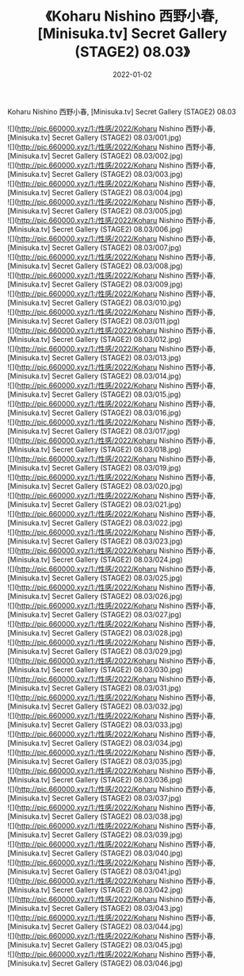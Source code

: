 ﻿---
layout: post
title:  《Koharu Nishino 西野小春, [Minisuka.tv] Secret Gallery (STAGE2) 08.03》
date:   2022-01-02
img: http://pic.660000.xyz/1:/性感/2022/Koharu Nishino 西野小春, [Minisuka.tv] Secret Gallery (STAGE2) 08.03/000.jpg
categories: [美女, 清纯, 唯美]
---

Koharu Nishino 西野小春, [Minisuka.tv] Secret Gallery (STAGE2) 08.03

  ![](http://pic.660000.xyz/1:/性感/2022/Koharu Nishino 西野小春, [Minisuka.tv] Secret Gallery (STAGE2) 08.03/001.jpg) <br> ![](http://pic.660000.xyz/1:/性感/2022/Koharu Nishino 西野小春, [Minisuka.tv] Secret Gallery (STAGE2) 08.03/002.jpg) <br> ![](http://pic.660000.xyz/1:/性感/2022/Koharu Nishino 西野小春, [Minisuka.tv] Secret Gallery (STAGE2) 08.03/003.jpg) <br> ![](http://pic.660000.xyz/1:/性感/2022/Koharu Nishino 西野小春, [Minisuka.tv] Secret Gallery (STAGE2) 08.03/004.jpg) <br> ![](http://pic.660000.xyz/1:/性感/2022/Koharu Nishino 西野小春, [Minisuka.tv] Secret Gallery (STAGE2) 08.03/005.jpg) <br> ![](http://pic.660000.xyz/1:/性感/2022/Koharu Nishino 西野小春, [Minisuka.tv] Secret Gallery (STAGE2) 08.03/006.jpg) <br> ![](http://pic.660000.xyz/1:/性感/2022/Koharu Nishino 西野小春, [Minisuka.tv] Secret Gallery (STAGE2) 08.03/007.jpg) <br> ![](http://pic.660000.xyz/1:/性感/2022/Koharu Nishino 西野小春, [Minisuka.tv] Secret Gallery (STAGE2) 08.03/008.jpg) <br> ![](http://pic.660000.xyz/1:/性感/2022/Koharu Nishino 西野小春, [Minisuka.tv] Secret Gallery (STAGE2) 08.03/009.jpg) <br> ![](http://pic.660000.xyz/1:/性感/2022/Koharu Nishino 西野小春, [Minisuka.tv] Secret Gallery (STAGE2) 08.03/010.jpg) <br> ![](http://pic.660000.xyz/1:/性感/2022/Koharu Nishino 西野小春, [Minisuka.tv] Secret Gallery (STAGE2) 08.03/011.jpg) <br> ![](http://pic.660000.xyz/1:/性感/2022/Koharu Nishino 西野小春, [Minisuka.tv] Secret Gallery (STAGE2) 08.03/012.jpg) <br> ![](http://pic.660000.xyz/1:/性感/2022/Koharu Nishino 西野小春, [Minisuka.tv] Secret Gallery (STAGE2) 08.03/013.jpg) <br> ![](http://pic.660000.xyz/1:/性感/2022/Koharu Nishino 西野小春, [Minisuka.tv] Secret Gallery (STAGE2) 08.03/014.jpg) <br> ![](http://pic.660000.xyz/1:/性感/2022/Koharu Nishino 西野小春, [Minisuka.tv] Secret Gallery (STAGE2) 08.03/015.jpg) <br> ![](http://pic.660000.xyz/1:/性感/2022/Koharu Nishino 西野小春, [Minisuka.tv] Secret Gallery (STAGE2) 08.03/016.jpg) <br> ![](http://pic.660000.xyz/1:/性感/2022/Koharu Nishino 西野小春, [Minisuka.tv] Secret Gallery (STAGE2) 08.03/017.jpg) <br> ![](http://pic.660000.xyz/1:/性感/2022/Koharu Nishino 西野小春, [Minisuka.tv] Secret Gallery (STAGE2) 08.03/018.jpg) <br> ![](http://pic.660000.xyz/1:/性感/2022/Koharu Nishino 西野小春, [Minisuka.tv] Secret Gallery (STAGE2) 08.03/019.jpg) <br> ![](http://pic.660000.xyz/1:/性感/2022/Koharu Nishino 西野小春, [Minisuka.tv] Secret Gallery (STAGE2) 08.03/020.jpg) <br> ![](http://pic.660000.xyz/1:/性感/2022/Koharu Nishino 西野小春, [Minisuka.tv] Secret Gallery (STAGE2) 08.03/021.jpg) <br> ![](http://pic.660000.xyz/1:/性感/2022/Koharu Nishino 西野小春, [Minisuka.tv] Secret Gallery (STAGE2) 08.03/022.jpg) <br> ![](http://pic.660000.xyz/1:/性感/2022/Koharu Nishino 西野小春, [Minisuka.tv] Secret Gallery (STAGE2) 08.03/023.jpg) <br> ![](http://pic.660000.xyz/1:/性感/2022/Koharu Nishino 西野小春, [Minisuka.tv] Secret Gallery (STAGE2) 08.03/024.jpg) <br> ![](http://pic.660000.xyz/1:/性感/2022/Koharu Nishino 西野小春, [Minisuka.tv] Secret Gallery (STAGE2) 08.03/025.jpg) <br> ![](http://pic.660000.xyz/1:/性感/2022/Koharu Nishino 西野小春, [Minisuka.tv] Secret Gallery (STAGE2) 08.03/026.jpg) <br> ![](http://pic.660000.xyz/1:/性感/2022/Koharu Nishino 西野小春, [Minisuka.tv] Secret Gallery (STAGE2) 08.03/027.jpg) <br> ![](http://pic.660000.xyz/1:/性感/2022/Koharu Nishino 西野小春, [Minisuka.tv] Secret Gallery (STAGE2) 08.03/028.jpg) <br> ![](http://pic.660000.xyz/1:/性感/2022/Koharu Nishino 西野小春, [Minisuka.tv] Secret Gallery (STAGE2) 08.03/029.jpg) <br> ![](http://pic.660000.xyz/1:/性感/2022/Koharu Nishino 西野小春, [Minisuka.tv] Secret Gallery (STAGE2) 08.03/030.jpg) <br> ![](http://pic.660000.xyz/1:/性感/2022/Koharu Nishino 西野小春, [Minisuka.tv] Secret Gallery (STAGE2) 08.03/031.jpg) <br> ![](http://pic.660000.xyz/1:/性感/2022/Koharu Nishino 西野小春, [Minisuka.tv] Secret Gallery (STAGE2) 08.03/032.jpg) <br> ![](http://pic.660000.xyz/1:/性感/2022/Koharu Nishino 西野小春, [Minisuka.tv] Secret Gallery (STAGE2) 08.03/033.jpg) <br> ![](http://pic.660000.xyz/1:/性感/2022/Koharu Nishino 西野小春, [Minisuka.tv] Secret Gallery (STAGE2) 08.03/034.jpg) <br> ![](http://pic.660000.xyz/1:/性感/2022/Koharu Nishino 西野小春, [Minisuka.tv] Secret Gallery (STAGE2) 08.03/035.jpg) <br> ![](http://pic.660000.xyz/1:/性感/2022/Koharu Nishino 西野小春, [Minisuka.tv] Secret Gallery (STAGE2) 08.03/036.jpg) <br> ![](http://pic.660000.xyz/1:/性感/2022/Koharu Nishino 西野小春, [Minisuka.tv] Secret Gallery (STAGE2) 08.03/037.jpg) <br> ![](http://pic.660000.xyz/1:/性感/2022/Koharu Nishino 西野小春, [Minisuka.tv] Secret Gallery (STAGE2) 08.03/038.jpg) <br> ![](http://pic.660000.xyz/1:/性感/2022/Koharu Nishino 西野小春, [Minisuka.tv] Secret Gallery (STAGE2) 08.03/039.jpg) <br> ![](http://pic.660000.xyz/1:/性感/2022/Koharu Nishino 西野小春, [Minisuka.tv] Secret Gallery (STAGE2) 08.03/040.jpg) <br> ![](http://pic.660000.xyz/1:/性感/2022/Koharu Nishino 西野小春, [Minisuka.tv] Secret Gallery (STAGE2) 08.03/041.jpg) <br> ![](http://pic.660000.xyz/1:/性感/2022/Koharu Nishino 西野小春, [Minisuka.tv] Secret Gallery (STAGE2) 08.03/042.jpg) <br> ![](http://pic.660000.xyz/1:/性感/2022/Koharu Nishino 西野小春, [Minisuka.tv] Secret Gallery (STAGE2) 08.03/043.jpg) <br> ![](http://pic.660000.xyz/1:/性感/2022/Koharu Nishino 西野小春, [Minisuka.tv] Secret Gallery (STAGE2) 08.03/044.jpg) <br> ![](http://pic.660000.xyz/1:/性感/2022/Koharu Nishino 西野小春, [Minisuka.tv] Secret Gallery (STAGE2) 08.03/045.jpg) <br> ![](http://pic.660000.xyz/1:/性感/2022/Koharu Nishino 西野小春, [Minisuka.tv] Secret Gallery (STAGE2) 08.03/046.jpg) <br>